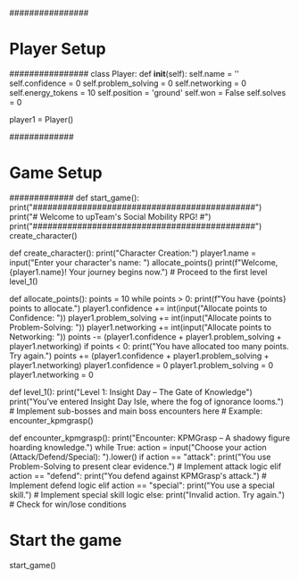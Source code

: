 ################
# Player Setup #
################
class Player:
    def __init__(self):
        self.name = ''
        self.confidence = 0
        self.problem_solving = 0
        self.networking = 0
        self.energy_tokens = 10
        self.position = 'ground'
        self.won = False
        self.solves = 0

player1 = Player()

#############
# Game Setup #
#############
def start_game():
    print("#############################################")
    print("# Welcome to upTeam's Social Mobility RPG!  #")
    print("#############################################")
    create_character()

def create_character():
    print("Character Creation:")
    player1.name = input("Enter your character's name: ")
    allocate_points()
    print(f"Welcome, {player1.name}! Your journey begins now.")
    # Proceed to the first level
    level_1()

def allocate_points():
    points = 10
    while points > 0:
        print(f"You have {points} points to allocate.")
        player1.confidence += int(input("Allocate points to Confidence: "))
        player1.problem_solving += int(input("Allocate points to Problem-Solving: "))
        player1.networking += int(input("Allocate points to Networking: "))
        points -= (player1.confidence + player1.problem_solving + player1.networking)
        if points < 0:
            print("You have allocated too many points. Try again.")
            points += (player1.confidence + player1.problem_solving + player1.networking)
            player1.confidence = 0
            player1.problem_solving = 0
            player1.networking = 0

def level_1():
    print("Level 1: Insight Day – The Gate of Knowledge")
    print("You’ve entered Insight Day Isle, where the fog of ignorance looms.")
    # Implement sub-bosses and main boss encounters here
    # Example:
    encounter_kpmgrasp()

def encounter_kpmgrasp():
    print("Encounter: KPMGrasp – A shadowy figure hoarding knowledge.")
    while True:
        action = input("Choose your action (Attack/Defend/Special): ").lower()
        if action == "attack":
            print("You use Problem-Solving to present clear evidence.")
            # Implement attack logic
        elif action == "defend":
            print("You defend against KPMGrasp's attack.")
            # Implement defend logic
        elif action == "special":
            print("You use a special skill.")
            # Implement special skill logic
        else:
            print("Invalid action. Try again.")
        # Check for win/lose conditions

# Start the game
start_game()